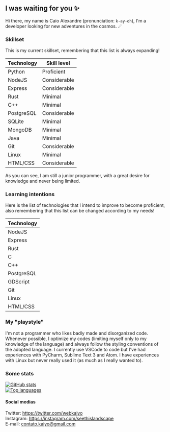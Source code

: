 ## I was waiting for you ✨
Hi there, my name is Caio Alexandre (pronunciation: `k-ay-oh`), I'm a developer looking for new adventures in the cosmos. ☄

### Skillset
This is my current skillset, remembering that this list is always expanding!

| Technology | Skill level  |
| ---------- | -----------  |
|   Python   |  Proficient  |
|   NodeJS   | Considerable |
|   Express  | Considerable |
|    Rust    |   Minimal    |
|    C++     |   Minimal    |
| PostgreSQL | Considerable |
|   SQLite   |   Minimal    |
|   MongoDB  |   Minimal    |
|    Java    |   Minimal    |
|    Git     | Considerable |
|   Linux    |   Minimal    |
|  HTML/CSS  | Considerable |

As you can see, I am still a junior programmer, with a great desire for knowledge and never being limited.

### Learning intentions
Here is the list of technologies that I intend to improve to become proficient, also remembering that this list can be changed according to my needs!

| Technology |
| ---------- |
|   NodeJS   |
|   Express  |
|    Rust    |
|     C      |
|    C++     |
| PostgreSQL |
|  GDScript  |
|    Git     |
|   Linux    |
|  HTML/CSS  |

### My "playstyle"
I'm not a programmer who likes badly made and disorganized code. Whenever possible, I optimize my codes (limiting myself only to my knowledge of the language) and always follow the styling conventions of the adopted language. I currently use VSCode to code but I've had experiences with PyCharm, Sublime Text 3 and Atom. I have experiences with Linux but never really used it (as much as I really wanted to).

### Some stats
[![GitHub stats](https://github-readme-stats.vercel.app/api?username=webkaiyo&theme=dracula&show_icons=true)](https://github.com/webkaiyo)<br>
[![Top languages](https://github-readme-stats.vercel.app/api/top-langs/?username=webkaiyo&theme=onedark)](https://github.com/webkaiyo)<br>

#### Social medias
Twitter: https://twitter.com/webkaiyo<br>
Instagram: https://instagram.com/seethislandscape<br>
E-mail: contato.kaiyo@gmail.com
